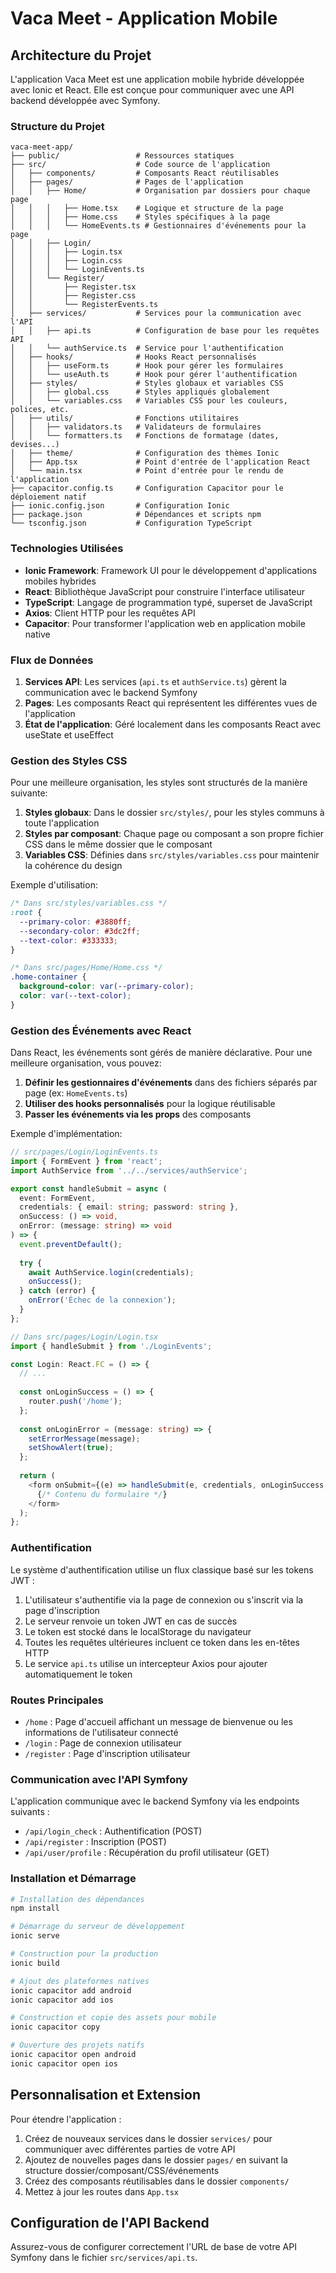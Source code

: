 # Vaca Meet - Application Mobile

## Architecture du Projet

L'application Vaca Meet est une application mobile hybride développée avec Ionic et React. Elle est conçue pour communiquer avec une API backend développée avec Symfony.

### Structure du Projet

```
vaca-meet-app/
├── public/                 # Ressources statiques
├── src/                    # Code source de l'application
│   ├── components/         # Composants React réutilisables
│   ├── pages/              # Pages de l'application
│   │   ├── Home/           # Organisation par dossiers pour chaque page
│   │   │   ├── Home.tsx    # Logique et structure de la page
│   │   │   ├── Home.css    # Styles spécifiques à la page
│   │   │   └── HomeEvents.ts # Gestionnaires d'événements pour la page
│   │   ├── Login/          
│   │   │   ├── Login.tsx
│   │   │   ├── Login.css
│   │   │   └── LoginEvents.ts
│   │   └── Register/
│   │       ├── Register.tsx
│   │       ├── Register.css
│   │       └── RegisterEvents.ts
│   ├── services/           # Services pour la communication avec l'API
│   │   ├── api.ts          # Configuration de base pour les requêtes API
│   │   └── authService.ts  # Service pour l'authentification
│   ├── hooks/              # Hooks React personnalisés
│   │   ├── useForm.ts      # Hook pour gérer les formulaires
│   │   └── useAuth.ts      # Hook pour gérer l'authentification
│   ├── styles/             # Styles globaux et variables CSS
│   │   ├── global.css      # Styles appliqués globalement
│   │   └── variables.css   # Variables CSS pour les couleurs, polices, etc.
│   ├── utils/              # Fonctions utilitaires
│   │   ├── validators.ts   # Validateurs de formulaires
│   │   └── formatters.ts   # Fonctions de formatage (dates, devises...)
│   ├── theme/              # Configuration des thèmes Ionic
│   ├── App.tsx             # Point d'entrée de l'application React
│   └── main.tsx            # Point d'entrée pour le rendu de l'application
├── capacitor.config.ts     # Configuration Capacitor pour le déploiement natif
├── ionic.config.json       # Configuration Ionic
├── package.json            # Dépendances et scripts npm
└── tsconfig.json           # Configuration TypeScript
```

### Technologies Utilisées

- **Ionic Framework**: Framework UI pour le développement d'applications mobiles hybrides
- **React**: Bibliothèque JavaScript pour construire l'interface utilisateur
- **TypeScript**: Langage de programmation typé, superset de JavaScript
- **Axios**: Client HTTP pour les requêtes API
- **Capacitor**: Pour transformer l'application web en application mobile native

### Flux de Données

1. **Services API**: Les services (`api.ts` et `authService.ts`) gèrent la communication avec le backend Symfony
2. **Pages**: Les composants React qui représentent les différentes vues de l'application
3. **État de l'application**: Géré localement dans les composants React avec useState et useEffect

### Gestion des Styles CSS

Pour une meilleure organisation, les styles sont structurés de la manière suivante:

1. **Styles globaux**: Dans le dossier `src/styles/`, pour les styles communs à toute l'application
2. **Styles par composant**: Chaque page ou composant a son propre fichier CSS dans le même dossier que le composant
3. **Variables CSS**: Définies dans `src/styles/variables.css` pour maintenir la cohérence du design

Exemple d'utilisation:
```css
/* Dans src/styles/variables.css */
:root {
  --primary-color: #3880ff;
  --secondary-color: #3dc2ff;
  --text-color: #333333;
}

/* Dans src/pages/Home/Home.css */
.home-container {
  background-color: var(--primary-color);
  color: var(--text-color);
}
```

### Gestion des Événements avec React

Dans React, les événements sont gérés de manière déclarative. Pour une meilleure organisation, vous pouvez:

1. **Définir les gestionnaires d'événements** dans des fichiers séparés par page (ex: `HomeEvents.ts`)
2. **Utiliser des hooks personnalisés** pour la logique réutilisable
3. **Passer les événements via les props** des composants

Exemple d'implémentation:

```typescript
// src/pages/Login/LoginEvents.ts
import { FormEvent } from 'react';
import AuthService from '../../services/authService';

export const handleSubmit = async (
  event: FormEvent, 
  credentials: { email: string; password: string },
  onSuccess: () => void,
  onError: (message: string) => void
) => {
  event.preventDefault();
  
  try {
    await AuthService.login(credentials);
    onSuccess();
  } catch (error) {
    onError('Échec de la connexion');
  }
};

// Dans src/pages/Login/Login.tsx
import { handleSubmit } from './LoginEvents';

const Login: React.FC = () => {
  // ...
  
  const onLoginSuccess = () => {
    router.push('/home');
  };
  
  const onLoginError = (message: string) => {
    setErrorMessage(message);
    setShowAlert(true);
  };
  
  return (
    <form onSubmit={(e) => handleSubmit(e, credentials, onLoginSuccess, onLoginError)}>
      {/* Contenu du formulaire */}
    </form>
  );
};
```

### Authentification

Le système d'authentification utilise un flux classique basé sur les tokens JWT :

1. L'utilisateur s'authentifie via la page de connexion ou s'inscrit via la page d'inscription
2. Le serveur renvoie un token JWT en cas de succès
3. Le token est stocké dans le localStorage du navigateur
4. Toutes les requêtes ultérieures incluent ce token dans les en-têtes HTTP
5. Le service `api.ts` utilise un intercepteur Axios pour ajouter automatiquement le token

### Routes Principales

- `/home` : Page d'accueil affichant un message de bienvenue ou les informations de l'utilisateur connecté
- `/login` : Page de connexion utilisateur
- `/register` : Page d'inscription utilisateur

### Communication avec l'API Symfony

L'application communique avec le backend Symfony via les endpoints suivants :

- `/api/login_check` : Authentification (POST)
- `/api/register` : Inscription (POST)
- `/api/user/profile` : Récupération du profil utilisateur (GET)

### Installation et Démarrage

```bash
# Installation des dépendances
npm install

# Démarrage du serveur de développement
ionic serve

# Construction pour la production
ionic build

# Ajout des plateformes natives
ionic capacitor add android
ionic capacitor add ios

# Construction et copie des assets pour mobile
ionic capacitor copy

# Ouverture des projets natifs
ionic capacitor open android
ionic capacitor open ios
```

## Personnalisation et Extension

Pour étendre l'application :

1. Créez de nouveaux services dans le dossier `services/` pour communiquer avec différentes parties de votre API
2. Ajoutez de nouvelles pages dans le dossier `pages/` en suivant la structure dossier/composant/CSS/événements
3. Créez des composants réutilisables dans le dossier `components/`
4. Mettez à jour les routes dans `App.tsx`

## Configuration de l'API Backend

Assurez-vous de configurer correctement l'URL de base de votre API Symfony dans le fichier `src/services/api.ts`. 